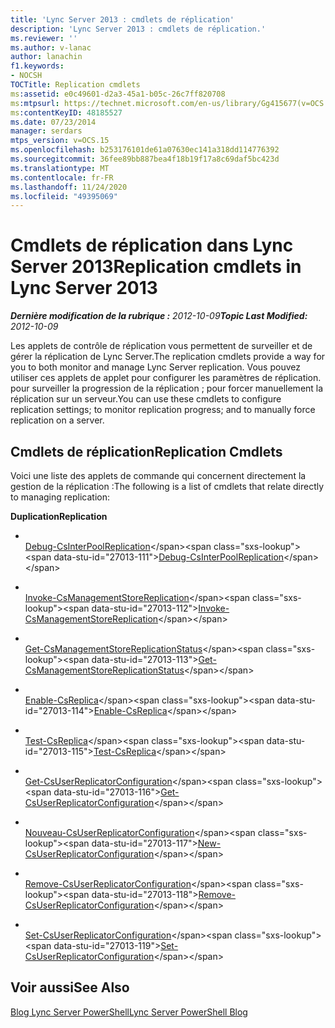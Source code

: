 ```yaml
---
title: 'Lync Server 2013 : cmdlets de réplication'
description: 'Lync Server 2013 : cmdlets de réplication.'
ms.reviewer: ''
ms.author: v-lanac
author: lanachin
f1.keywords:
- NOCSH
TOCTitle: Replication cmdlets
ms:assetid: e0c49601-d2a3-45a1-b05c-26c7ff820708
ms:mtpsurl: https://technet.microsoft.com/en-us/library/Gg415677(v=OCS.15)
ms:contentKeyID: 48185527
ms.date: 07/23/2014
manager: serdars
mtps_version: v=OCS.15
ms.openlocfilehash: b253176101de61a07630ec141a318dd114776392
ms.sourcegitcommit: 36fee89bb887bea4f18b19f17a8c69daf5bc423d
ms.translationtype: MT
ms.contentlocale: fr-FR
ms.lasthandoff: 11/24/2020
ms.locfileid: "49395069"
---
```

# <a name="replication-cmdlets-in-lync-server-2013"></a><span data-ttu-id="27013-103">Cmdlets de réplication dans Lync Server 2013</span><span class="sxs-lookup"><span data-stu-id="27013-103">Replication cmdlets in Lync Server 2013</span></span>

<div data-xmlns="http://www.w3.org/1999/xhtml">

<div class="topic" data-xmlns="http://www.w3.org/1999/xhtml" data-msxsl="urn:schemas-microsoft-com:xslt" data-cs="https://msdn.microsoft.com/">

<div data-asp="https://msdn2.microsoft.com/asp">



</div>

<div id="mainSection">

<div id="mainBody"><span data-ttu-id="27013-104">

<span> </span></span><span class="sxs-lookup"><span data-stu-id="27013-104">

<span> </span></span></span>

<span data-ttu-id="27013-105">_**Dernière modification de la rubrique :** 2012-10-09_</span><span class="sxs-lookup"><span data-stu-id="27013-105">_**Topic Last Modified:** 2012-10-09_</span></span>

<span data-ttu-id="27013-106">Les applets de contrôle de réplication vous permettent de surveiller et de gérer la réplication de Lync Server.</span><span class="sxs-lookup"><span data-stu-id="27013-106">The replication cmdlets provide a way for you to both monitor and manage Lync Server replication.</span></span> <span data-ttu-id="27013-107">Vous pouvez utiliser ces applets de applet pour configurer les paramètres de réplication. pour surveiller la progression de la réplication ; pour forcer manuellement la réplication sur un serveur.</span><span class="sxs-lookup"><span data-stu-id="27013-107">You can use these cmdlets to configure replication settings; to monitor replication progress; and to manually force replication on a server.</span></span>

<div>

## <a name="replication-cmdlets"></a><span data-ttu-id="27013-108">Cmdlets de réplication</span><span class="sxs-lookup"><span data-stu-id="27013-108">Replication Cmdlets</span></span>

<span data-ttu-id="27013-109">Voici une liste des applets de commande qui concernent directement la gestion de la réplication :</span><span class="sxs-lookup"><span data-stu-id="27013-109">The following is a list of cmdlets that relate directly to managing replication:</span></span>

<span data-ttu-id="27013-110">**Duplication**</span><span class="sxs-lookup"><span data-stu-id="27013-110">**Replication**</span></span>

  - <span></span>  
    <span data-ttu-id="27013-111">[Debug-CsInterPoolReplication](https://technet.microsoft.com/library/JJ619185(v=OCS.15))</span><span class="sxs-lookup"><span data-stu-id="27013-111">[Debug-CsInterPoolReplication](https://technet.microsoft.com/library/JJ619185(v=OCS.15))</span></span>

<!-- end list -->

  - <span></span>  
    <span data-ttu-id="27013-112">[Invoke-CsManagementStoreReplication](https://technet.microsoft.com/library/Gg413060(v=OCS.15))</span><span class="sxs-lookup"><span data-stu-id="27013-112">[Invoke-CsManagementStoreReplication](https://technet.microsoft.com/library/Gg413060(v=OCS.15))</span></span>

<!-- end list -->

  - <span></span>  
    <span data-ttu-id="27013-113">[Get-CsManagementStoreReplicationStatus](https://technet.microsoft.com/library/Gg399052(v=OCS.15))</span><span class="sxs-lookup"><span data-stu-id="27013-113">[Get-CsManagementStoreReplicationStatus](https://technet.microsoft.com/library/Gg399052(v=OCS.15))</span></span>

<!-- end list -->

  - <span></span>  
    <span data-ttu-id="27013-114">[Enable-CsReplica](https://technet.microsoft.com/library/Gg425965(v=OCS.15))</span><span class="sxs-lookup"><span data-stu-id="27013-114">[Enable-CsReplica](https://technet.microsoft.com/library/Gg425965(v=OCS.15))</span></span>

  - <span></span>  
    <span data-ttu-id="27013-115">[Test-CsReplica](https://technet.microsoft.com/library/JJ205289(v=OCS.15))</span><span class="sxs-lookup"><span data-stu-id="27013-115">[Test-CsReplica](https://technet.microsoft.com/library/JJ205289(v=OCS.15))</span></span>

<!-- end list -->

  - <span></span>  
    <span data-ttu-id="27013-116">[Get-CsUserReplicatorConfiguration](https://technet.microsoft.com/library/Gg398548(v=OCS.15))</span><span class="sxs-lookup"><span data-stu-id="27013-116">[Get-CsUserReplicatorConfiguration](https://technet.microsoft.com/library/Gg398548(v=OCS.15))</span></span>

  - <span></span>  
    <span data-ttu-id="27013-117">[Nouveau-CsUserReplicatorConfiguration](https://technet.microsoft.com/library/Gg399059(v=OCS.15))</span><span class="sxs-lookup"><span data-stu-id="27013-117">[New-CsUserReplicatorConfiguration](https://technet.microsoft.com/library/Gg399059(v=OCS.15))</span></span>

  - <span></span>  
    <span data-ttu-id="27013-118">[Remove-CsUserReplicatorConfiguration](https://technet.microsoft.com/library/Gg425738(v=OCS.15))</span><span class="sxs-lookup"><span data-stu-id="27013-118">[Remove-CsUserReplicatorConfiguration](https://technet.microsoft.com/library/Gg425738(v=OCS.15))</span></span>

  - <span></span>  
    <span data-ttu-id="27013-119">[Set-CsUserReplicatorConfiguration](https://technet.microsoft.com/library/Gg398540(v=OCS.15))</span><span class="sxs-lookup"><span data-stu-id="27013-119">[Set-CsUserReplicatorConfiguration](https://technet.microsoft.com/library/Gg398540(v=OCS.15))</span></span>

</div>

<div>

## <a name="see-also"></a><span data-ttu-id="27013-120">Voir aussi</span><span class="sxs-lookup"><span data-stu-id="27013-120">See Also</span></span>


[<span data-ttu-id="27013-121">Blog Lync Server PowerShell</span><span class="sxs-lookup"><span data-stu-id="27013-121">Lync Server PowerShell Blog</span></span>](https://go.microsoft.com/fwlink/p/?linkid=203150)  
  

<span data-ttu-id="27013-122"></div>

</div>

<span> </span>

</div>

</div>

</span><span class="sxs-lookup"><span data-stu-id="27013-122"></div>

</div>

<span> </span>

</div>

</div>

</span></span></div>

